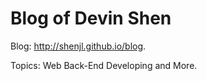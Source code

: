 # Blog of Devin Shen

Blog: http://shenjl.github.io/blog.

Topics: Web Back-End Developing and More.

